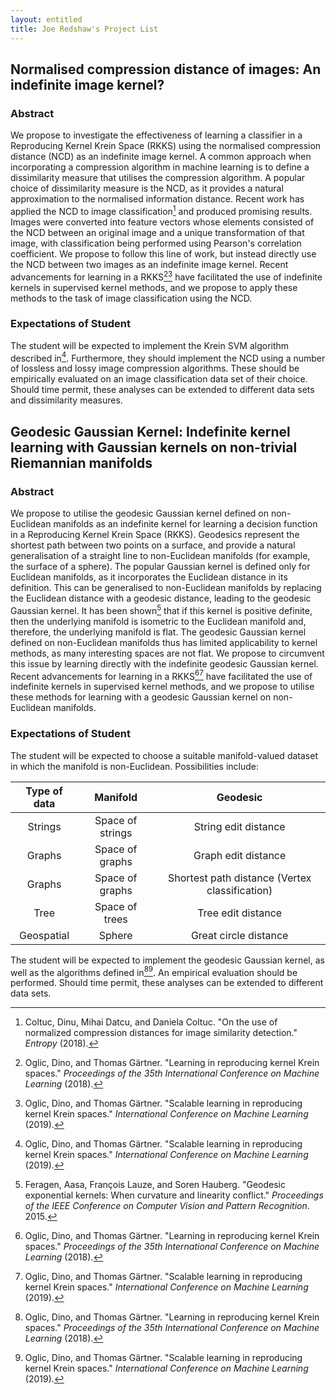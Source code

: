 ```yaml
---
layout: entitled
title: Joe Redshaw's Project List
---
```




## Normalised compression distance of images: An indefinite image kernel?

### Abstract

We propose to investigate the effectiveness of learning a classifier in a Reproducing Kernel Krein Space (RKKS) using the normalised compression distance (NCD) as an indefinite image kernel. A common approach when incorporating a compression algorithm in machine learning is to define a dissimilarity measure that utilises the compression algorithm. A popular choice of dissimilarity measure is the NCD, as it provides a natural approximation to the normalised information distance. Recent work has applied the NCD to image classification[^1] and produced promising results. Images were converted into feature vectors whose elements consisted of the NCD between an original image and a unique transformation of that image, with classification being performed using Pearson's correlation coefficient. We propose to follow this line of work, but instead directly use the NCD between two images as an indefinite image kernel. Recent advancements for learning in a RKKS[^2][^3] have facilitated the use of indefinite kernels in supervised kernel methods, and we propose to apply these methods to the task of image classification using the NCD.

### Expectations of Student

The student will be expected to implement the Krein SVM algorithm described in[^3]. Furthermore, they should implement the NCD using a number of lossless and lossy image compression algorithms. These should be empirically evaluated on an image classification data set of their choice. Should time permit, these analyses can be extended to different data sets and dissimilarity measures.



## Geodesic Gaussian Kernel: Indefinite kernel learning with Gaussian kernels on non-trivial Riemannian manifolds

### Abstract

We propose to utilise the geodesic Gaussian kernel defined on non-Euclidean manifolds as an indefinite kernel for learning a decision function in a Reproducing Kernel Krein Space (RKKS). Geodesics represent the shortest path between two points on a surface, and provide a natural generalisation of a straight line to non-Euclidean manifolds (for example, the surface of a sphere). The popular Gaussian kernel is defined only for Euclidean manifolds, as it incorporates the Euclidean distance in its definition. This can be generalised to non-Euclidean manifolds by replacing the Euclidean distance with a geodesic distance, leading to the geodesic Gaussian kernel. It has been shown[^4] that if this kernel is positive definite, then the underlying manifold is isometric to the Euclidean manifold and, therefore, the underlying manifold is flat. The geodesic Gaussian kernel defined on non-Euclidean manifolds thus has limited applicability to kernel methods, as many interesting spaces are not flat. We propose to circumvent this issue by learning directly with the indefinite geodesic Gaussian kernel. Recent advancements for learning in a RKKS[^2][^3] have facilitated the use of indefinite kernels in supervised kernel methods, and we propose to utilise these methods for learning with a geodesic Gaussian kernel on non-Euclidean manifolds.

### Expectations of Student

The student will be expected to choose a suitable manifold-valued dataset in which the manifold is non-Euclidean. Possibilities include:

| Type of data |     Manifold     |                    Geodesic                    |
| :----------: | :--------------: | :--------------------------------------------: |
|   Strings    | Space of strings |              String edit distance              |
|    Graphs    | Space of graphs  |              Graph edit distance               |
|    Graphs    | Space of graphs  | Shortest path distance (Vertex classification) |
|     Tree     |  Space of trees  |               Tree edit distance               |
|  Geospatial  |      Sphere      |             Great circle distance              |

The student will be expected to implement the geodesic Gaussian kernel, as well as the algorithms defined in[^2][^3]. An empirical evaluation should be performed. Should time permit, these analyses can be extended to different data sets.

[^1]: Coltuc, Dinu, Mihai Datcu, and Daniela Coltuc. "On the use of normalized compression distances for image similarity detection." *Entropy* (2018).
[^2]: Oglic, Dino, and Thomas Gärtner. "Learning in reproducing kernel Krein spaces." *Proceedings of the 35th International Conference on Machine Learning* (2018).
[^3]: Oglic, Dino, and Thomas Gärtner. "Scalable learning in reproducing kernel Krein spaces." *International Conference on Machine Learning* (2019).
[^4]: Feragen, Aasa, François Lauze, and Soren Hauberg. "Geodesic exponential kernels: When curvature and linearity conflict." *Proceedings of the IEEE Conference on Computer Vision and Pattern Recognition*. 2015.

